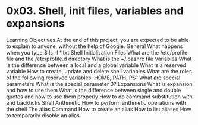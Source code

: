 # 0x03. Shell, init files, variables and expansions
Learning Objectives At the end of this project, you are expected to be able to explain to anyone, without the help of Google:  General What happens when you type $ ls -l *.txt Shell Initialization Files What are the /etc/profile file and the /etc/profile.d directory What is the ~/.bashrc file Variables What is the difference between a local and a global variable What is a reserved variable How to create, update and delete shell variables What are the roles of the following reserved variables: HOME, PATH, PS1 What are special parameters What is the special parameter 0? Expansions What is expansion and how to use them What is the difference between single and double quotes and how to use them properly How to do command substitution with  and backticks Shell Arithmetic How to perform arithmetic operations with the shell The alias Command How to create an alias How to list aliases How to temporarily disable an alias
